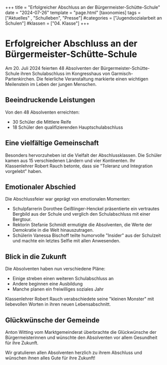 +++
title = "Erfolgreicher Abschluss an der Bürgermeister-Schütte-Schule"
date = "2024-07-26"
template = "page.html"
[taxonomies]
tags = ["Aktuelles" , "Schulleben", "Presse"]
#categories = ["Jugendsozialarbeit an Schulen"]
#klassen = ["04. Klasse"]
+++
# Erfolgreicher Abschluss an der Bürgermeister-Schütte-Schule

Am 20. Juli 2024 feierten 48 Absolventen der Bürgermeister-Schütte-Schule ihren Schulabschluss im Kongresshaus von Garmisch-Partenkirchen. Die feierliche Veranstaltung markierte einen wichtigen Meilenstein im Leben der jungen Menschen.

<!-- more -->

## Beeindruckende Leistungen

Von den 48 Absolventen erreichten:
- 30 Schüler die Mittlere Reife
- 18 Schüler den qualifizierenden Hauptschulabschluss

## Eine vielfältige Gemeinschaft

Besonders hervorzuheben ist die Vielfalt der Abschlussklassen. Die Schüler kamen aus 15 verschiedenen Ländern und vier Kontinenten. Ihr Klassenlehrer Robert Rauch betonte, dass sie "Toleranz und Integration vorgelebt" haben.

## Emotionaler Abschied

Die Abschlussfeier war geprägt von emotionalen Momenten:

- Schulpfarrerin Dorothee Geißlinger-Henckel präsentierte ein vertrautes Bergbild aus der Schule und verglich den Schulabschluss mit einer Bergtour.
- Rektorin Stefanie Schmidt ermutigte die Absolventen, die Werte der Demokratie in die Welt hinauszutragen.
- Schülerin Vanessa Bischoff teilte humorvolle "Insider" aus der Schulzeit und machte ein letztes Selfie mit allen Anwesenden.

## Blick in die Zukunft

Die Absolventen haben nun verschiedene Pläne:
- Einige streben einen weiteren Schulabschluss an
- Andere beginnen eine Ausbildung
- Manche planen ein freiwilliges soziales Jahr

Klassenlehrer Robert Rauch verabschiedete seine "kleinen Monster" mit liebevollen Worten in ihren neuen Lebensabschnitt.

## Glückwünsche der Gemeinde

Anton Witting vom Marktgemeinderat überbrachte die Glückwünsche der Bürgermeisterinnen und wünschte den Absolventen vor allem Gesundheit für ihre Zukunft.

Wir gratulieren allen Absolventen herzlich zu ihrem Abschluss und wünschen ihnen alles Gute für ihre Zukunft!

